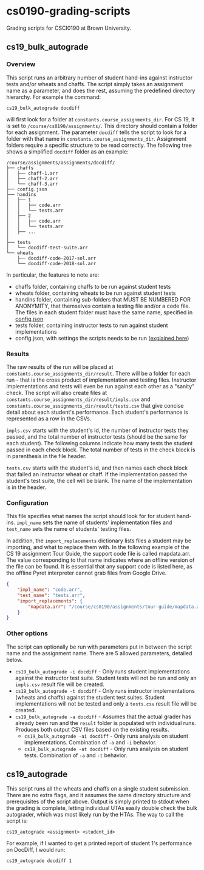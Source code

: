 # cs0190-grading-scripts
Grading scripts for CSCI0190 at Brown University.

## cs19\_bulk\_autograde
### Overview
This script runs an arbitrary number of student hand-ins against instructor tests and/or wheats and chaffs. The script simply takes an assignment name as a parameter, and does the rest, assuming the predefined directory hierarchy. For example the command:

`cs19_bulk_autograde docdiff`

will first look for a folder at `constants.course_assignments_dir`. For CS 19, it is set to `/course/cs0190/assignments/`. This directory should contain a folder for each assignment. The parameter `docdiff` tells the script to look for a folder with that name in `constants.course_assignments_dir`. Assignment folders require a specific structure to be read correctly. The following tree shows a simplified `docdiff` folder as an example:

```
/course/assignments/assignments/docdiff/
├── chaffs
│   ├── chaff-1.arr
│   ├── chaff-2.arr
│   └── chaff-3.arr
├── config.json
├── handins
│   ├── 1
│   │   ├── code.arr
│   │   └── tests.arr
│   ├── 2
│   │   ├── code.arr
│   │   └── tests.arr
│   ├── ...
│
├── tests
│   └── docdiff-test-suite.arr
└── wheats
    ├── docdiff-code-2017-sol.arr
    └── docdiff-code-2018-sol.arr
```

In particular, the features to note are:
 - chaffs folder, containing chaffs to be run against student tests
 - wheats folder, containing wheats to be run against student tests
 - handins folder, containing sub-folders that MUST BE NUMBERED FOR ANONYMITY, that themselves contain a testing file and/or a code file. The files in each student folder must have the same name, specified in [config.json](#configuration)
 - tests folder, containing instructor tests to run against student implementations
 - config.json, with settings the scripts needs to be run ([explained here](#configuration))

### Results
The raw results of the run will be placed at `constants.course_assignments_dir/result`. There will be a folder for each run - that is the cross product of implementation and testing files. Instructor implementations and tests will even be run against each other as a "sanity" check. The script will also create files at `constants.course_assignments_dir/result/impls.csv` and `constants.course_assignments_dir/result/tests.csv` that give concise detail about each student's performance. Each student's performance is represented as a row in the CSVs. 

`impls.csv` starts with the student's id, the number of instructor tests they passed, and the total number of instructor tests (should be the same for each student). The following columns indicate how many tests the student passed in each check block. The total number of tests in the check block is in parenthesis in the file header.

`tests.csv` starts with the student's id, and then names each check block that failed an instructor wheat or chaff. If the implementation passed the student's test suite, the cell will be blank. The name of the implementation is in the header.

### Configuration
This file specifies what names the script should look for for student hand-ins. `impl_name` sets the name of students' implementation files and `test_name` sets the name of students' testing files. 

In addition, the `import_replacements` dictionary lists files a student may be importing, and what to replace them with. In the following example of the CS 19 assignment Tour Guide, the support code file is called mapdata.arr. The value corresponding to that name indicates where an offline version of the file can be found. It is essential that any support code is listed here, as the offline Pyret interpreter cannot grab files from Google Drive.

```json
{
	"impl_name": "code.arr",
	"test_name": "tests.arr",
	"import_replacements": {
		"mapdata.arr": "/course/cs0190/assignments/tour-guide/mapdata.arr"
	}
}
```

### Other options
The script can optionally be run with parameters put in between the script name and the assignment name. There are 5 allowed parameters, detailed below.
 - `cs19_bulk_autograde -i docdiff` - Only runs student implementations against the instructor test suite. Student tests will not be run and only an `impls.csv` result file will be created.
 - `cs19_bulk_autograde -t docdiff` - Only runs instructor implementations (wheats and chaffs) against the student test suites. Student implementations will not be tested and only a `tests.csv` result file will be created.
 - `cs19_bulk_autograde -a docdiff` - Assumes that the actual grader has already been run and the `result` folder is populated with individual runs. Produces both output CSV files based on the existing results.
   - `cs19_bulk_autograde -ai docdiff` - Only runs analysis on student implementations. Combination of `-a` and `-i` behavior.
   - `cs19_bulk_autograde -at docdiff` - Only runs analysis on student tests. Combination of `-a` and `-t` behavior.

## cs19\_autograde
This script runs all the wheats and chaffs on a single student submission. There are no extra flags, and it assumes the same directory structure and prerequisites of the script above. Output is simply printed to stdout when the grading is complete, letting individual UTAs easily double check the bulk autograder, which was most likely run by the HTAs. The way to call the script is:

`cs19_autograde <assignment> <student_id>`

For example, if I wanted to get a printed report of student 1's performance on DocDiff, I would run:

`cs19_autograde docdiff 1`




